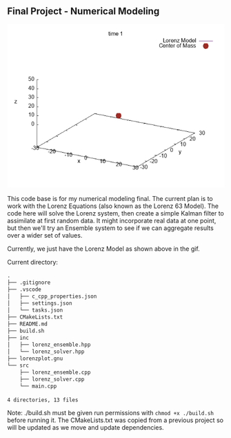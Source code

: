 ## Final Project - Numerical Modeling
![Plot of Lorenz Model with motion and center of mass displayed](./out/centerofmassdelayedwithcolor.gif)

This code base is for my numerical modeling final. The current plan is to work with the Lorenz Equations (also known as the Lorenz 63 Model). The code here will solve the Lorenz system, then create a simple Kalman filter to assimilate at first random data. It might incorporate real data at one point, but then we'll try an Ensemble system to see if we can aggregate results over a wider set of values.

Currently, we just have the Lorenz Model as shown above in the gif.

Current directory: 
```
.
├── .gitignore
├── .vscode
│   ├── c_cpp_properties.json
│   ├── settings.json
│   └── tasks.json
├── CMakeLists.txt
├── README.md
├── build.sh
├── inc
│   ├── lorenz_ensemble.hpp
│   └── lorenz_solver.hpp
├── lorenzplot.gnu
└── src
    ├── lorenz_ensemble.cpp
    ├── lorenz_solver.cpp
    └── main.cpp

4 directories, 13 files
```
Note: ./build.sh must be given run permissions with `chmod +x ./build.sh` before running it. The CMakeLists.txt was copied from a previous project so will be updated as we move and update dependencies.